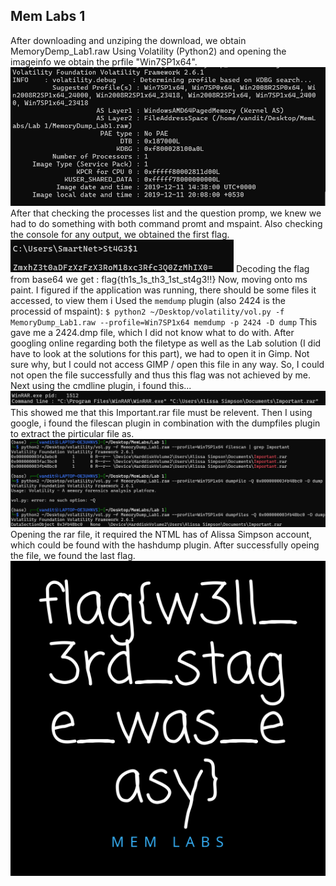 ## Mem Labs 1
After downloading and unziping the download, we obtain MemoryDemp_Lab1.raw
Using Volatility (Python2) and opening the imageinfo we obtain the prfile "Win7SP1x64".
![Imageinfo](Images/lab1_1.png)
After that checking the processes list and the question promp, we knew we had to do something with both command promt and mspaint.
Also checking the console for any output, we obtained the first flag.
![First Flag in console](Images/lab1_2.png)
Decoding the flag from base64 we get : flag{th1s_1s_th3_1st_st4g3!!}
Now, moving onto ms paint. I figured if the application was running, there should be some files it accessed, to view them i Used the `memdump` plugin (also 2424 is the processid of mspaint):
`$ python2 ~/Desktop/volatility/vol.py -f MemoryDump_Lab1.raw --profile=Win7SP1x64 memdump -p 2424 -D dump` 
This gave me a 2424.dmp file, which I did not know what to do with. After googling online regarding both the filetype as well as the Lab solution (I did have to look at the solutions for this part), we had to open it in Gimp.
Not sure why, but I could not access GIMP / open this file in any way. So, I could not open the file successfully and thus this flag was not achieved by me.
Next using the cmdline plugin, i found this...
![](Images/lab1_3.png)
This showed me that this Important.rar file must be relevent. 
Then I using google, i found the filescan plugin in combination with the dumpfiles plugin to extract the pirticular file as.
![](Images/lab1_4.png)
Opening the rar file, it required the NTML has of Alissa Simpson account, which could be found with the hashdump plugin.
After successfully opeing the file, we found the last flag.
![](Images/lab1_5.png)
